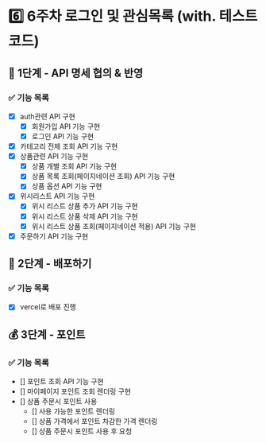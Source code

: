 # 6️⃣ 6주차 로그인 및 관심목록 (with. 테스트코드)
## 📄 1단계 - API 명세 협의 & 반영 
### ✅ 기능 목록
- [x] auth관련  API 구현
  - [x] 회원가입 API 기능 구현
  - [x] 로그인 API 기능 구현
- [x] 카테고리 전체 조회 API 기능 구현
- [x] 상품관련 API 기능 구현
  - [x] 상품 개별 조회 API 기능 구현
  - [x] 상품 목록 조회(페이지네이션 조회) API 기능 구현
  - [x] 상품 옵션 API 기능 구현
- [x] 위시리스트 API 기능 구현
  - [x] 위시 리스트 상품 추가 API 기능 구현
  - [x] 위시 리스트 상품 삭제 API 기능 구현
  - [x] 위시 리스트 상품 조회(페이지네이션 적용) API 기능 구현
- [x] 주문하기 API 기능 구현

## 🚀 2단계 - 배포하기
### ✅ 기능 목록
- [x] vercel로 배포 진행

## 💰 3단계 - 포인트
### ✅ 기능 목록
- [] 포인트 조회 API 기능 구현
- [] 마이페이지 포인트 조회 렌더링 구현
- [] 상품 주문시 포인트 사용
  - [] 사용 가능한 포인트 렌더링
  - [] 상품 가격에서 포인트 차감한 가격 렌더링
  - [] 상품 주문시 포인트 사용 후 요청